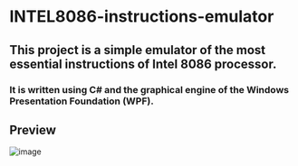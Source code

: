 # INTEL8086-instructions-emulator
## This project is a simple emulator of the most essential instructions of Intel 8086 processor.

### It is written using C# and the graphical engine of the Windows Presentation Foundation (WPF).

## Preview
![image](https://user-images.githubusercontent.com/40122657/222281872-8be74876-6e33-4a90-aa9d-362b52f317a7.png)
